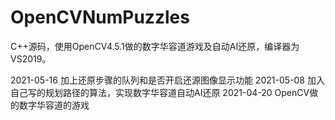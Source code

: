 # OpenCVNumPuzzles
C++源码，使用OpenCV4.5.1做的数字华容道游戏及自动AI还原，编译器为VS2019。

2021-05-16 加上还原步骤的队列和是否开启还源图像显示功能
2021-05-08 加入自己写的规划路径的算法，实现数字华容道自动AI还原
2021-04-20 OpenCV做的数字华容道的游戏
